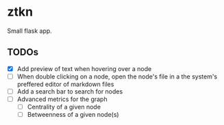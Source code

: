# ztkn

Small flask app.

## TODOs

- [x] Add preview of text when hovering over a node
- [ ] When double clicking on a node, open the node's file in a the system's preffered editor of markdown files
- [ ] Add a search bar to search for nodes
- [ ] Advanced metrics for the graph
  - [ ] Centrality of a given node
  - [ ] Betweenness of a given node(s)
